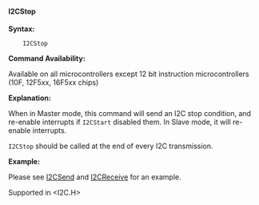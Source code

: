 <div class="section">

<div class="titlepage">

<div>

<div>

#### <span id="i2cstop"></span>I2CStop

</div>

</div>

</div>

<span class="strong">**Syntax:**</span>

``` screen
    I2CStop
```

<span class="strong">**Command Availability:**</span>

Available on all microcontrollers except 12 bit instruction
microcontrollers (10F, 12F5xx, 16F5xx chips)

<span class="strong">**Explanation:**</span>

When in Master mode, this command will send an I2C stop condition, and
re-enable interrupts if `I2CStart` disabled them. In Slave mode, it will
re- enable interrupts.

`I2CStop` should be called at the end of every I2C transmission.

<span class="strong">**Example:**</span>

Please see
<a href="i2csend" class="link" title="I2CSend">I2CSend</a> and
<a href="i2creceive" class="link" title="I2CReceive">I2CReceive</a>
for an example.

Supported in &lt;I2C.H&gt;

</div>
